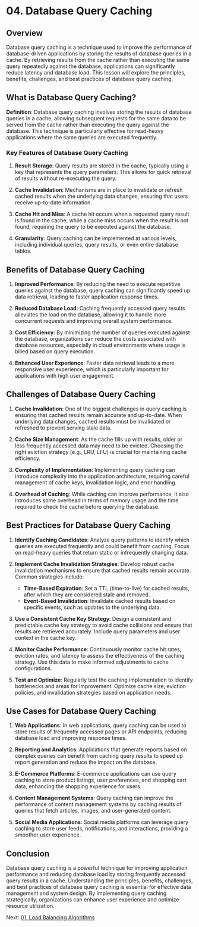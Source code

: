 # 04. Database Query Caching

## Overview

Database query caching is a technique used to improve the performance of database-driven applications by storing the results of database queries in a cache. By retrieving results from the cache rather than executing the same query repeatedly against the database, applications can significantly reduce latency and database load. This lesson will explore the principles, benefits, challenges, and best practices of database query caching.

## What is Database Query Caching?

**Definition**: Database query caching involves storing the results of database queries in a cache, allowing subsequent requests for the same data to be served from the cache rather than executing the query against the database. This technique is particularly effective for read-heavy applications where the same queries are executed frequently.

### Key Features of Database Query Caching

1. **Result Storage**: Query results are stored in the cache, typically using a key that represents the query parameters. This allows for quick retrieval of results without re-executing the query.

2. **Cache Invalidation**: Mechanisms are in place to invalidate or refresh cached results when the underlying data changes, ensuring that users receive up-to-date information.

3. **Cache Hit and Miss**: A cache hit occurs when a requested query result is found in the cache, while a cache miss occurs when the result is not found, requiring the query to be executed against the database.

4. **Granularity**: Query caching can be implemented at various levels, including individual queries, query results, or even entire database tables.

## Benefits of Database Query Caching

1. **Improved Performance**: By reducing the need to execute repetitive queries against the database, query caching can significantly speed up data retrieval, leading to faster application response times.

2. **Reduced Database Load**: Caching frequently accessed query results alleviates the load on the database, allowing it to handle more concurrent requests and improving overall system performance.

3. **Cost Efficiency**: By minimizing the number of queries executed against the database, organizations can reduce the costs associated with database resources, especially in cloud environments where usage is billed based on query execution.

4. **Enhanced User Experience**: Faster data retrieval leads to a more responsive user experience, which is particularly important for applications with high user engagement.

## Challenges of Database Query Caching

1. **Cache Invalidation**: One of the biggest challenges in query caching is ensuring that cached results remain accurate and up-to-date. When underlying data changes, cached results must be invalidated or refreshed to prevent serving stale data.

2. **Cache Size Management**: As the cache fills up with results, older or less frequently accessed data may need to be evicted. Choosing the right eviction strategy (e.g., LRU, LFU) is crucial for maintaining cache efficiency.

3. **Complexity of Implementation**: Implementing query caching can introduce complexity into the application architecture, requiring careful management of cache keys, invalidation logic, and error handling.

4. **Overhead of Caching**: While caching can improve performance, it also introduces some overhead in terms of memory usage and the time required to check the cache before querying the database.

## Best Practices for Database Query Caching

1. **Identify Caching Candidates**: Analyze query patterns to identify which queries are executed frequently and could benefit from caching. Focus on read-heavy queries that return static or infrequently changing data.

2. **Implement Cache Invalidation Strategies**: Develop robust cache invalidation mechanisms to ensure that cached results remain accurate. Common strategies include:

   - **Time-Based Expiration**: Set a TTL (time-to-live) for cached results, after which they are considered stale and removed.
   - **Event-Based Invalidation**: Invalidate cached results based on specific events, such as updates to the underlying data.

3. **Use a Consistent Cache Key Strategy**: Design a consistent and predictable cache key strategy to avoid cache collisions and ensure that results are retrieved accurately. Include query parameters and user context in the cache key.

4. **Monitor Cache Performance**: Continuously monitor cache hit rates, eviction rates, and latency to assess the effectiveness of the caching strategy. Use this data to make informed adjustments to cache configurations.

5. **Test and Optimize**: Regularly test the caching implementation to identify bottlenecks and areas for improvement. Optimize cache size, eviction policies, and invalidation strategies based on application needs.

## Use Cases for Database Query Caching

1. **Web Applications**: In web applications, query caching can be used to store results of frequently accessed pages or API endpoints, reducing database load and improving response times.

2. **Reporting and Analytics**: Applications that generate reports based on complex queries can benefit from caching query results to speed up report generation and reduce the impact on the database.

3. **E-Commerce Platforms**: E-commerce applications can use query caching to store product listings, user preferences, and shopping cart data, enhancing the shopping experience for users.

4. **Content Management Systems**: Query caching can improve the performance of content management systems by caching results of queries that fetch articles, images, and user-generated content.

5. **Social Media Applications**: Social media platforms can leverage query caching to store user feeds, notifications, and interactions, providing a smoother user experience.

## Conclusion

Database query caching is a powerful technique for improving application performance and reducing database load by storing frequently accessed query results in a cache. Understanding the principles, benefits, challenges, and best practices of database query caching is essential for effective data management and system design. By implementing query caching strategically, organizations can enhance user experience and optimize resource utilization.

Next: [01. Load Balancing Algorithms](../04-load-balancing/01-load-balancing-algorithms.md)
